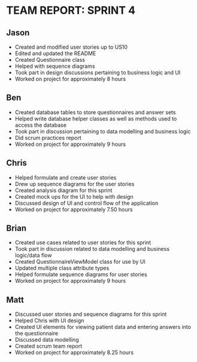 TEAM REPORT: SPRINT 4
=====

Jason
-----
* Created and modified user stories up to US10
* Edited and updated the README
* Created Questionnaire class
* Helped with sequence diagrams
* Took part in design discussions pertaining to business logic and UI
* Worked on project for approximately 8 hours

Ben
-----
* Created database tables to store questionnaires and answer sets
* Helped write database helper classes as well as methods used to access the database
* Took part in discussion pertaining to data modelling and business logic
* Did scrum practices report
* Worked on project for approximately 9 hours

Chris
-----
* Helped formulate and create user stories
* Drew up sequence diagrams for the user stories
* Created analysis diagram for this sprint
* Created mock ups for the UI to help with design
* Discussed design of UI and control flow of the application
* Worked on project for approximately 7.50 hours

Brian
-----
* Created use cases related to user stories for this sprint
* Took part in discussion related to data modelling and business logic/data flow
* Created QuestionnaireViewModel class for use by UI
* Updated multiple class attribute types
* Helped formulate sequence diagrams for user stories
* Worked on project for approximately 9 hours

Matt
-----
* Discussed user stories and sequence diagrams for this sprint
* Helped Chris with UI design
* Created UI elements for viewing patient data and entering answers into the questionnaire
* Discussed data modelling
* Created scrum team report
* Worked on project for approximately 8.25 hours